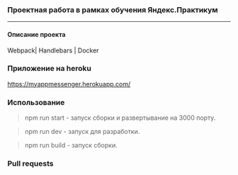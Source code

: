 ### Проектная работа в рамках обучения Яндекс.Практикум
------------
#### Описание проекта
Webpack| Handlebars | Docker

### Приложение на heroku
https://myappmessenger.herokuapp.com/

### Использование
>npm run start - запуск сборки и развертывание на 3000 порту.

>npm run dev - запуск для разработки.

>npm run build - запуск сборки.

### Pull requests
